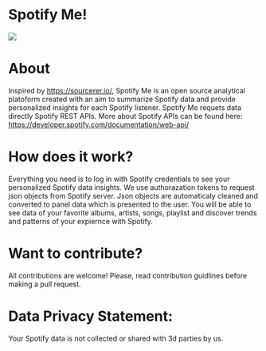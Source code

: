 # Spotify Me!
![](https://i.imgur.com/SKedodi.png)
# About
Inspired by https://sourcerer.io/, Spotify Me is an open source analytical platoform created with an aim to summarize Spotify data and provide personalized insights for each Spotify listener. Spotify Me requets data directly Spotify REST APIs. More about Spotify APIs can be found here: https://developer.spotify.com/documentation/web-api/

# How does it work?
Everything you need is to log in with Spotify credentials to see your personalized Spotify data insights. We use authorazation tokens to request json objects from Spotify server. Json objects are automaticaly cleaned and converted to panel data which is presented to the user. 
You will be able to see data of your favorite albums, artists, songs, playlist and discover trends and patterns of your expiernce with Spotify.

# Want to contribute?
All contributions are welcome! Please, read contribution guidlines before making a pull request.

# Data Privacy Statement:
Your Spotify data is not collected or shared with 3d parties by us. 
